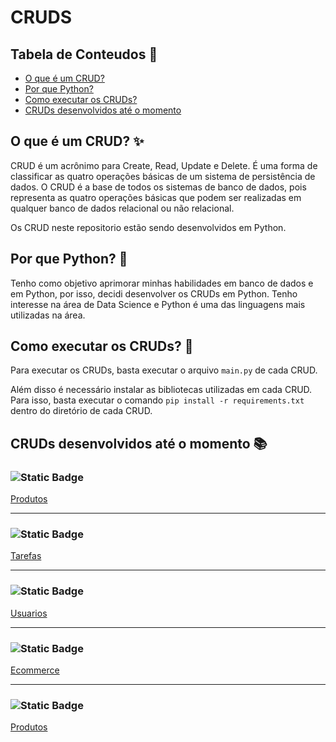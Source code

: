 # CRUDS

## Tabela de Conteudos 📑

- [O que é um CRUD?](#o-que-é-um-crud-)
- [Por que Python?](#por-que-python-)
- [Como executar os CRUDs?](#como-executar-os-cruds-)
- [CRUDs desenvolvidos até o momento](#cruds-desenvolvidos-até-o-momento-)


## O que é um CRUD? ✨

CRUD é um acrônimo para Create, Read, Update e Delete. É uma forma de classificar as quatro operações básicas de um sistema de persistência de dados. O CRUD é a base de todos os sistemas de banco de dados, pois representa as quatro operações básicas que podem ser realizadas em qualquer banco de dados relacional ou não relacional.

Os CRUD neste repositorio estão sendo desenvolvidos em Python. 

## Por que Python? 🐍

Tenho como objetivo aprimorar minhas habilidades em banco de dados e em Python, por isso, decidi desenvolver os CRUDs em Python. Tenho interesse na área de Data Science e Python é uma das linguagens mais utilizadas na área.

## Como executar os CRUDs? 🚀

Para executar os CRUDs, basta executar o arquivo `main.py` de cada CRUD.

Além disso é necessário instalar as bibliotecas utilizadas em cada CRUD. Para isso, basta executar o comando `pip install -r requirements.txt` dentro do diretório de cada CRUD.

## CRUDs desenvolvidos até o momento 📚

### ![Static Badge](https://img.shields.io/badge/MySQL-05122A?style=flat&logo=mysql&logoColor=blue)

[Produtos](/CRUDS/MySQL/produtos/main.py)

---
### ![Static Badge](https://img.shields.io/badge/PostgreSQL-05122A?style=flat&logo=postgresql&logoColor=blue)

[Tarefas](/CRUDS/PostgreSQL/tarefas/main.py)

---

### ![Static Badge](https://img.shields.io/badge/SQLite-05122A?style=flat&logo=sqlite&logoColor=blue)

[Usuarios](/CRUDS/Sqlite3/usuarios/main.py)

---

### ![Static Badge](https://img.shields.io/badge/MongoDB-05122A?style=flat&logo=mongodb&logoColor=blue)

[Ecommerce](/CRUDS/MongoDB/ecommerce/main.py)

---

### ![Static Badge](https://img.shields.io/badge/Redis-05122A?style=flat&logo=redis&logoColor=blue)

[Produtos](/CRUDS/Redis/produtos/main.py)